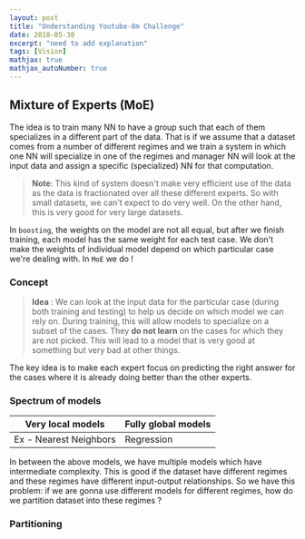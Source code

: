 ```yaml
---
layout: post
title: "Understanding Youtube-8m Challenge"
date: 2018-05-30
excerpt: "need to add explanation"
tags: [Vision]
mathjax: true
mathjax_autoNumber: true
---
```


## Mixture of Experts (MoE)

The idea is to train many NN to have a group such that each of them specializes in a different part of the data. That is if we assume that a dataset comes from a number of different regimes and we train a system in which one NN will specialize in one of the regimes and manager NN will look at the input data and assign a specific (specialized) NN for that computation.   

> **Note**: This kind of system doesn't make very efficient use of the data as the data is fractionated over all these different experts. So with small datasets, we can't expect to do very well. On the other hand, this is very good for very large datasets. 

In `boosting`, the weights on the model are not all equal, but after we finish training, each model has the same weight for each test case. We don't make the weights of individual model depend on which particular case we're dealing with. In `MoE` we do ! 

### Concept

> **Idea** : We can look at the input data for the particular case (during both training and testing) to help us decide on which model we can rely on. During training, this will allow models to specialize on a subset of the cases. They **do not learn** on the cases for which they are not picked. This will lead to a model that is very good at something but very bad at other things. 

The key idea is to make each expert focus on predicting the right answer for the cases where it is already doing better than the other experts. 

### Spectrum of models

| Very local models      | Fully global models |
| ---------------------- | ------------------- |
| Ex - Nearest Neighbors | Regression          |

In between the above models, we have multiple models which have intermediate complexity. This is good if the dataset have different regimes and these regimes have different input-output relationships. So we have this problem: if we are gonna use different models for different regimes, how do we partition dataset into these regimes ?

### Partitioning

